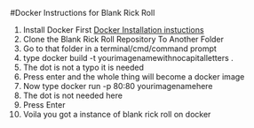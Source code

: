  #Docker Instructions for Blank Rick Roll
1. Install Docker First [Docker Installation instuctions](https://docs.docker.com/get-docker/)
2. Clone the Blank Rick Roll Repository To Another Folder
3. Go to that folder in a terminal/cmd/command prompt
4. type docker build -t yourimagenamewithnocapitalletters .
5. The dot is not a typo it is needed
6. Press enter and the whole thing will become a docker image
7. Now type docker run -p 80:80 yourimagenamehere
8. The dot is not needed here
9. Press Enter
10. Voila you got a instance of blank rick roll on docker

